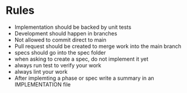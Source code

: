# Rules
- Implementation should be backed by unit tests
- Development should happen in branches
- Not allowed to commit direct to main
- Pull request should be created to merge work into the main branch
- specs should go into the spec folder
- when asking to create a spec, do not implement it yet
- always run test to verify your work
- always lint your work
- After implemting a phase or spec write a summary in an IMPLEMENTATION file